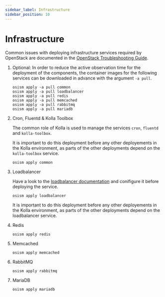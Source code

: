 ```yaml
---
sidebar_label: Infrastructure
sidebar_position: 10
---
```


# Infrastructure

Common issues with deploying infrastructure services required by OpenStack
are documented in the [OpenStack Troubleshooting Guide](../../troubleshooting-guide/openstack).


1. Optional: In order to reduce the active observation time for the deployment of the components, 
   the container images for the following services can be downloaded in advance with the argument `-a pull`.
   ```
   osism apply -a pull common
   osism apply -a pull loadbalancer
   osism apply -a pull redis
   osism apply -a pull memcached
   osism apply -a pull rabbitmq
   osism apply -a pull mariadb
   ```

2. Cron, Fluentd & Kolla Toolbox

   The common role of Kolla is used to manage the services `cron`, `fluentd`
   and `kolla-toolbox`.

   It is important to do this deployment before any other deployements in the Kolla
   environment, as parts of the other deployments depend on the `kolla-toolbox`
   service.

   ```
   osism apply common
   ```

3. Loadbalancer

   Have a look to the [loadbalancer documentation](../../configuration-guide/loadbalancer.md) and conifigure it before deploying the service.
   ```
   osism apply loadbalancer
   ```

   It is important to do this deployment before any other deployements in the Kolla
   environment, as parts of the other deployments depend on the loadbalancer
   service.

4. Redis

   ```
   osism apply redis
   ```

5. Memcached

   ```
   osism apply memcached
   ```

6. RabbitMQ

   ```
   osism apply rabbitmq
   ```

7. MariaDB

   ```
   osism apply mariadb
   ```
